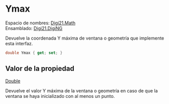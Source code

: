# Ymax

Espacio de nombres: [Digi21.Math](../../)  
Ensamblado: [Digi21.DigiNG](../../../)

Devuelve la coordenada Y máxima de ventana o geometría que implemente esta interfaz.

```csharp
double Ymax { get; set; }
```

## Valor de la propiedad

[Double](https://docs.microsoft.com/en-us/dotnet/api/system.double?view=net-5.0)

Devuelve el valor Y máxima de la ventana o geometría en caso de que la ventana se haya inicializado con al menos un punto.

